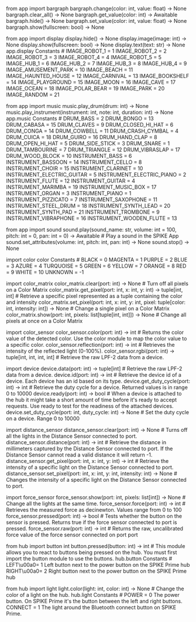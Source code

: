from app import bargraph
bargraph.change(color: int, value: float) -> None
bargraph.clear_all() -> None
bargraph.get_value(color: int) -> Awaitable
bargraph.hide() -> None
bargraph.set_value(color: int, value: float) -> None
bargraph.show(fullscreen: bool) -> None


from app import display
display.hide() -> None
display.image(image: int) -> None
display.show(fullscreen: bool) -> None
display.text(text: str) -> None
app.display Constants # IMAGE_ROBOT_1 = 1 IMAGE_ROBOT_2 = 2 IMAGE_ROBOT_3 = 3 IMAGE_ROBOT_4 = 4 IMAGE_ROBOT_5 = 5 IMAGE_HUB_1 = 6 IMAGE_HUB_2 = 7 IMAGE_HUB_3 = 8 IMAGE_HUB_4 = 9 IMAGE_AMUSEMENT_PARK = 10 IMAGE_BEACH = 11 IMAGE_HAUNTED_HOUSE = 12 IMAGE_CARNIVAL = 13 IMAGE_BOOKSHELF = 14 IMAGE_PLAYGROUND = 15 IMAGE_MOON = 16 IMAGE_CAVE = 17 IMAGE_OCEAN = 18 IMAGE_POLAR_BEAR = 19 IMAGE_PARK = 20 IMAGE_RANDOM = 21


from app import music
music.play_drum(drum: int) -> None
music.play_instrument(instrument: int, note: int, duration: int) -> None
app.music Constants # DRUM_BASS = 2 DRUM_BONGO = 13 DRUM_CABASA = 15 DRUM_CLAVES = 9 DRUM_CLOSED_HI_HAT = 6 DRUM_CONGA = 14 DRUM_COWBELL = 11 DRUM_CRASH_CYMBAL = 4 DRUM_CUICA = 18 DRUM_GUIRO = 16 DRUM_HAND_CLAP = 8 DRUM_OPEN_HI_HAT = 5 DRUM_SIDE_STICK = 3 DRUM_SNARE = 1 DRUM_TAMBOURINE = 7 DRUM_TRIANGLE = 12 DRUM_VIBRASLAP = 17 DRUM_WOOD_BLOCK = 10 INSTRUMENT_BASS = 6 INSTRUMENT_BASSOON = 14 INSTRUMENT_CELLO = 8 INSTRUMENT_CHOIR = 15 INSTRUMENT_CLARINET = 10 INSTRUMENT_ELECTRIC_GUITAR = 5 INSTRUMENT_ELECTRIC_PIANO = 2 INSTRUMENT_FLUTE = 12 INSTRUMENT_GUITAR = 4 INSTRUMENT_MARIMBA = 19 INSTRUMENT_MUSIC_BOX = 17 INSTRUMENT_ORGAN = 3 INSTRUMENT_PIANO = 1 INSTRUMENT_PIZZICATO = 7 INSTRUMENT_SAXOPHONE = 11 INSTRUMENT_STEEL_DRUM = 18 INSTRUMENT_SYNTH_LEAD = 20 INSTRUMENT_SYNTH_PAD = 21 INSTRUMENT_TROMBONE = 9 INSTRUMENT_VIBRAPHONE = 16 INSTRUMENT_WOODEN_FLUTE = 13


from app import sound
sound.play(sound_name: str, volume: int = 100, pitch: int = 0, pan: int = 0) -> Awaitable # Play a sound in the SPIKE App
sound.set_attributes(volume: int, pitch: int, pan: int) -> None
sound.stop() -> None




import color
color Constants # BLACK = 0 MAGENTA = 1 PURPLE = 2 BLUE = 3 AZURE = 4 TURQUOISE = 5 GREEN = 6 YELLOW = 7 ORANGE = 8 RED = 9 WHITE = 10 UNKNOWN = -1


import color_matrix
color_matrix.clear(port: int) -> None # Turn off all pixels on a Color Matrix
color_matrix.get_pixel(port: int, x: int, y: int) -> tuple[int, int] # Retrieve a specific pixel represented as a tuple containing the color and intensity
color_matrix.set_pixel(port: int, x: int, y: int, pixel: tuple[color: int, intensity: int]) -> None # Change a single pixel on a Color Matrix
color_matrix.show(port: int, pixels: list[tuple[int, int]]) -> None # Change all pixels at once on a Color Matrix


import color_sensor
color_sensor.color(port: int) -> int # Returns the color value of the detected color. Use the color module to map the color value to a specific color.
color_sensor.reflection(port: int) -> int # Retrieves the intensity of the reflected light (0-100%).
color_sensor.rgbi(port: int) -> tuple[int, int, int, int] # Retrieve the raw LPF-2 data from a device.


import device
device.data(port: int) -> tuple[int] # Retrieve the raw LPF-2 data from a device.
device.id(port: int) -> int # Retrieve the device id of a device. Each device has an id based on its type.
device.get_duty_cycle(port: int) -> int # Retrieve the duty cycle for a device. Returned values is in range 0 to 10000
device.ready(port: int) -> bool # When a device is attached to the hub it might take a short amount of time before it's ready to accept requests. Use ready to test for the readiness of the attached devices.
device.set_duty_cycle(port: int, duty_cycle: int) -> None # Set the duty cycle on a device. Range 0 to 10000


import distance_sensor
distance_sensor.clear(port: int) -> None # Turns off all the lights in the Distance Sensor connected to port.
distance_sensor.distance(port: int) -> int # Retrieve the distance in millimeters captured by the Distance Sensor connected to port. If the Distance Sensor cannot read a valid distance it will return -1.
distance_sensor.get_pixel(port: int, x: int, y: int) -> int # Retrieve the intensity of a specific light on the Distance Sensor connected to port.
distance_sensor.set_pixel(port: int, x: int, y: int, intensity: int) -> None # Changes the intensity of a specific light on the Distance Sensor connected to port.


import force_sensor
force_sensor.show(port: int, pixels: list[int]) -> None # Change all the lights at the same time.
force_sensor.force(port: int) -> int # Retrieves the measured force as decinewton. Values range from 0 to 100
force_sensor.pressed(port: int) -> bool # Tests whether the button on the sensor is pressed. Returns true if the force sensor connected to port is pressed.
force_sensor.raw(port: int) -> int # Returns the raw, uncalibrated force value of the force sensor connected on port port


from hub import button
int button.pressed(button: int) -> int # This module allows you to react to buttons being pressed on the hub. You must first import the  button module to use the buttons.
hub.button Constants # LEFT\u00a0= 1 Left button next to the power button on the SPIKE Prime  hub RIGHT\u00a0= 2 Right button next to the power button on the SPIKE  Prime hub
 

from hub import light
light.color(light: int, color: int) -> None # Change the color of a light on the hub.
hub.light Constants # POWER = 0 The power button. On SPIKE Prime it's the button between the left  and right buttons. CONNECT = 1 The light around the Bluetooth connect  button on SPIKE Prime.
